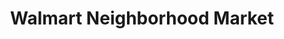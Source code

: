 ---
title: "Walmart Neighborhood Market"
url: /aurora/walmart-neighborhood-market-east-colfax-avenue/
shop: Supermarkt
---